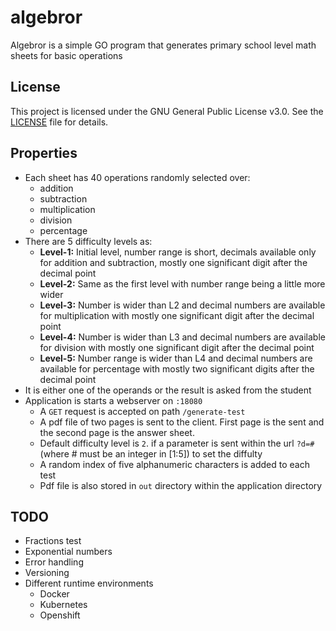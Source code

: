 # algebror

Algebror is a simple GO program that generates primary school level math sheets for basic operations

## License
This project is licensed under the GNU General Public License v3.0. See the [LICENSE](./LICENSE) file for details.

## Properties
- Each sheet has 40 operations randomly selected over:
   - addition
   - subtraction
   - multiplication
   - division
   - percentage
- There are 5 difficulty levels as:
   - **Level-1:** Initial level, number range is short, decimals available only for addition and subtraction, mostly one significant digit after the decimal point
   - **Level-2:** Same as the first level with number range being a little more wider
   - **Level-3:** Number is wider than L2 and decimal numbers are available for multiplication with mostly one significant digit after the decimal point
   - **Level-4:** Number is wider than L3 and decimal numbers are available for division with mostly one significant digit after the decimal point
   - **Level-5:** Number range is wider than L4 and decimal numbers are available for percentage with mostly two significant digits after the decimal point
- It is either one of the operands or the result is asked from the student
- Application is starts a webserver on `:18080`
  - A `GET` request is accepted on path `/generate-test`
  - A pdf file of two pages is sent to the client. First page is the sent and the second page is the answer sheet.
  - Default difficulty level is `2`. if a parameter is sent within the url `?d=#` (where # must be an integer in [1:5]) to set the diffulty
  - A random index of five alphanumeric characters is added to each test
  - Pdf file is also stored in `out` directory within the application directory

## TODO
- Fractions test
- Exponential numbers
- Error handling
- Versioning
- Different runtime environments
  - Docker
  - Kubernetes
  - Openshift
